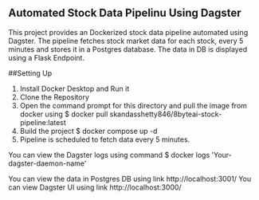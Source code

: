 ## Automated Stock Data Pipelinu Using Dagster
This project provides an Dockerized stock data pipeline automated using Dagster. The pipeline fetches stock market data for each stock, every 5 minutes and stores it in a Postgres database. 
The data in DB is displayed using a Flask Endpoint.

##Setting Up
1. Install Docker Desktop and Run it
2. Clone the Repository
3. Open the command prompt for this directory and pull the image from docker using
   $ docker pull skandasshetty846/8byteai-stock-pipeline:latest
4. Build the project 
   $ docker compose up -d
5. Pipeline is scheduled to fetch data every 5 minutes.

You can view the Dagster logs using command
$ docker logs 'Your-dagster-daemon-name'

You can view the data in Postgres DB using link http://localhost:3001/
You can view Dagster UI using link http://localhost:3000/


